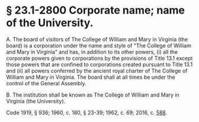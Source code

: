 # § 23.1-2800 Corporate name; name of the University.

<p>A. The board of visitors of The College of William and Mary in Virginia (the board) is a corporation under the name and style of "The College of William and Mary in Virginia" and has, in addition to its other powers, (i) all the corporate powers given to corporations by the provisions of Title 13.1 except those powers that are confined to corporations created pursuant to Title 13.1 and (ii) all powers conferred by the ancient royal charter of The College of William and Mary in Virginia. The board shall at all times be under the control of the General Assembly.</p><p>B. The institution shall be known as The College of William and Mary in Virginia (the University).</p><p>Code 1919, § 936; 1960, c. 180, § 23-39; 1962, c. 69; 2016, c. <a href='http://lis.virginia.gov/cgi-bin/legp604.exe?161+ful+CHAP0588'>588</a>.</p>